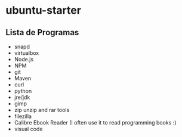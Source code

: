 # ubuntu-starter

## Lista de Programas

- snapd
- virtualbox
- Node.js
- NPM
- git
- Maven
- curl
- python
- jre/jdk
- gimp
- zip unzip and rar tools
- filezilla
- Calibre Ebook Reader (I often use it to read programming books :)
- visual code 
